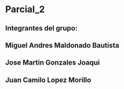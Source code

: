 # Parcial_2
## Integrantes del grupo:
## Miguel Andres Maldonado Bautista
## Jose Martin Gonzales Joaqui
## Juan Camilo Lopez Morillo
